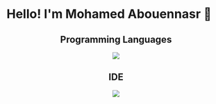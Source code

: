 <!DOCTYPE html>
<html lang="en">
  <head>
    <meta charset="UTF-8" />
  </head>
  <body>
    <h1>Hello! I'm Mohamed Abouennasr &#x1F44B;</h1>
    <h2 align="center">Programming Languages</h2>
    <p align="center">
      <img src="https://skillicons.dev/icons?i=c,cpp,python,html,css&theme=light" />
    </p>
    <h2 align="center">IDE</h2>
    <p align="center">
      <img src="https://skillicons.dev/icons?i=visualstudio,vscode&theme=light" />
    </p>
  </body>
</html>
